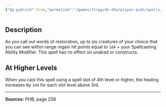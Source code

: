 ```yaml
---
{"dg-publish":true,"permalink":"/games/ttrpg/dn-d5e/player-aids/spells/level-3/mass-healing-word/","tags":["ttrpg/dnd/5e","verbal","spell"],"noteIcon":""}
---
```



## Description
As you call out words of restoration, up to six creatures of your choice that you can see within range regain hit points equal to `1d4` + your Spellcasting Ability Modifier.
This spell has no effect on undead or constructs.

## At Higher Levels
When you cast this spell using a spell slot of 4th level or higher, the healing increases by `1d4` for each slot level above 3rd.

---

**Sources:** PHB, page 258

